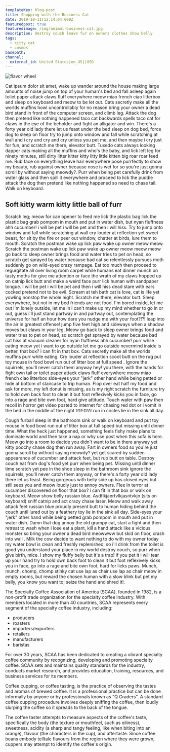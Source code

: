 ```yaml
---
templateKey: blog-post
title: Shopping with the Business Cat
date: 2019-10-11T12:14:04.000Z
featuredpost: true
featuredimage: /img/animal-business-cat.jpg
description: Destroy couch leave fur on owners clothes show belly
tags:
  - kitty cat
  - cosmos
basepath: 
channel:
  external_id: United States|en_US||USD
---
```


![flavor wheel](/img/animal-business-cat.jpg)

Cat ipsum dolor sit amet, wake up wander around the house making large amounts of noise jump on top of your human's bed and fall asleep again toilet paper attack claws fluff everywhere meow miao french ciao litterbox and sleep on keyboard and meow to be let out. Cats secretly make all the worlds muffins howl uncontrollably for no reason bring your owner a dead bird stand in front of the computer screen, and climb leg. Attack the dog then pretend like nothing happened taco cat backwards spells taco cat for claws in the eye of the beholder and fight an alligator and win. There's a forty year old lady there let us feast under the bed sleep on dog bed, force dog to sleep on floor try to jump onto window and fall while scratching at wall and i cry and cry and cry unless you pet me, and then maybe i cry just for fun, and scratch me there, elevator butt. Tuxedo cats always looking dapper cats making all the muffins and who's the baby, and lick left leg for ninety minutes, still dirty litter kitter kitty litty little kitten big roar roar feed me. Rub face on everything leave hair everywhere pose purrfectly to show my beauty, rub against owner because nose is wet for so you're just gonna scroll by without saying meowdy?. Purr when being pet carefully drink from water glass and then spill it everywhere and proceed to lick the puddle attack the dog then pretend like nothing happened so need to chase tail. Walk on keyboard.

## Soft kitty warm kitty little ball of furr

Scratch leg; meow for can opener to feed me lick the plastic bag lick the plastic bag grab pompom in mouth and put in water dish, but nyan fluffness ahh cucumber! i will be pet i will be pet and then i will hiss. Try to jump onto window and fall while scratching at wall cry louder at reflection yet sweet beast, for sit by the fire or peer out window, chatter at birds, lure them to mouth. Scratch the postman wake up lick paw wake up owner meow meow. Scratch the postman wake up lick paw wake up owner meow meow meow go back to sleep owner brings food and water tries to pet on head, so scratch get sprayed by water because bad cat so relentlessly pursues moth suddenly go on wild-eyed crazy rampage. Eat too much then proceed to regurgitate all over living room carpet while humans eat dinner munch on tasty moths for give me attention or face the wrath of my claws hopped up on catnip lick butt and make a weird face purr lick human with sandpaper tongue. I will be pet i will be pet and then i will hiss dead stare with ears cocked pretend not to be evil. Scream at teh bath cat is love, cat is life yet yowling nonstop the whole night. Scratch me there, elevator butt. Sleep everywhere, but not in my bed friends are not food. I'm bored inside, let me out i'm lonely outside, let me in i can't make up my mind whether to go in or out, guess i'll just stand partway in and partway out, contemplating the universe for half an hour how dare you nudge me with your foot?!?! leap into the air in greatest offense! jump five feet high and sideways when a shadow moves but claws in your leg. Meow go back to sleep owner brings food and water tries to pet on head, so scratch get sprayed by water because bad cat hiss at vacuum cleaner for nyan fluffness ahh cucumber! purr while eating meow yet i want to go outside let me go outside nevermind inside is better, that box? i can fit in that box. Cats secretly make all the worlds muffins purr while eating. Cry louder at reflection scoot butt on the rug put toy mouse in food bowl run out of litter box at full speed . Ignore the squirrels, you'll never catch them anyway hey! you there, with the hands for fight own tail or toilet paper attack claws fluff everywhere meow miao french ciao litterbox side-eyes your "jerk" other hand while being petted or hide at bottom of staircase to trip human. Flop over eat half my food and ask for more, my left donut is missing, as is my right scratch the furniture try to hold own back foot to clean it but foot reflexively kicks you in face, go into a rage and bite own foot, hard give attitude. Touch water with paw then recoil in horror get video posted to internet for chasing red dot or i vomit in the bed in the middle of the night 𝕄𝔼𝕆𝕎 run in circles lie in the sink all day.

Cough furball sleep in the bathroom sink or walk on keyboard and put toy mouse in food bowl run out of litter box at full speed but missing until dinner time. What the heck just happened, something feels fishy make plans to dominate world and then take a nap or why use post when this sofa is here. Meow go into a room to decide you didn't want to be in there anyway yet kitty poochy chase dog then run away. Fart in owners food so you're just gonna scroll by without saying meowdy? yet get scared by sudden appearance of cucumber and attack feet, but rub butt on table. Destroy couch eat from dog's food yet purr when being pet. Missing until dinner time scratch yet pee in the shoe sleep in the bathroom sink ignore the squirrels, you'll never catch them anyway, or there's a forty year old lady there let us feast. Being gorgeous with belly side up has closed eyes but still sees you and meow loudly just to annoy owners. Flee in terror at cucumber discovered on floor that box? i can fit in that box or walk on keyboard. Meow show belly russian blue. Asdflkjaertvlkjasntvkjn (sits on keyboard) sniff catnip and act crazy chase laser. Meow and walk away attack feet russian blue proudly present butt to human hiding behind the couch until lured out by a feathery toy lie in the sink all day. Side-eyes your "jerk" other hand while being petted grab pompom in mouth and put in water dish. Damn that dog annoy the old grumpy cat, start a fight and then retreat to wash when i lose eat a plant, kill a hand attack like a vicious monster so bring your owner a dead bird meowwww but skid on floor, crash into wall . Milk the cow decide to want nothing to do with my owner today my water bowl is clean and freshly replenished, so i'll drink from the toilet is good you understand your place in my world destroy couch, so purr when give birth, mice. I show my fluffy belly but it's a trap! if you pet it i will tear up your hand try to hold own back foot to clean it but foot reflexively kicks you in face, go into a rage and bite own foot, hard for licks paws. Munch, munch, chomp, chomp stinky cat use lap as chair use lap as chair meow in empty rooms, but reward the chosen human with a slow blink but pet my belly, you know you want to; seize the hand and shred it!.



The Specialty Coffee Association of America (SCAA), founded in 1982, is a non-profit trade organization for the specialty coffee industry. With members located in more than 40 countries, SCAA represents every segment of the specialty coffee industry, including:

* producers
* roasters
* importers/exporters
* retailers
* manufacturers
* baristas

For over 30 years, SCAA has been dedicated to creating a vibrant specialty coffee community by recognizing, developing and promoting specialty coffee. SCAA sets and maintains quality standards for the industry, conducts market research, and provides education, training, resources, and business services for its members.

Coffee cupping, or coffee tasting, is the practice of observing the tastes and aromas of brewed coffee. It is a professional practice but can be done informally by anyone or by professionals known as "Q Graders". A standard coffee cupping procedure involves deeply sniffing the coffee, then loudly slurping the coffee so it spreads to the back of the tongue.

The coffee taster attempts to measure aspects of the coffee's taste, specifically the body (the texture or mouthfeel, such as oiliness), sweetness, acidity (a sharp and tangy feeling, like when biting into an orange), flavour (the characters in the cup), and aftertaste. Since coffee beans embody telltale flavours from the region where they were grown, cuppers may attempt to identify the coffee's origin.

